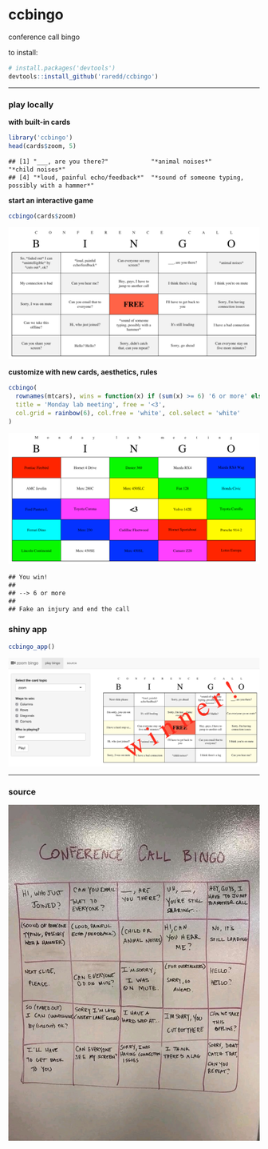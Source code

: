 ccbingo
====

conference call bingo

to install:

```r
# install.packages('devtools')
devtools::install_github('raredd/ccbingo')
```

---

### play locally

**with built-in cards**

```r
library('ccbingo')
head(cards$zoom, 5)
```

```
## [1] "___, are you there?"            "*animal noises*"                                   "*child noises*"
## [4] "*loud, painful echo/feedback*"  "*sound of someone typing, possibly with a hammer*"
```

**start an interactive game**

```r
ccbingo(cards$zoom)
```

![](inst/shiny/img/ccbingo-local.png)

**customize with new cards, aesthetics, rules**

```r
ccbingo(
  rownames(mtcars), wins = function(x) if (sum(x) >= 6) '6 or more' else '',
  title = 'Monday lab meeting', free = '<3',
  col.grid = rainbow(6), col.free = 'white', col.select = 'white'
)
```

![](inst/shiny/img/ccbingo-custom.png)

```
## You win!
##
## --> 6 or more
##
## Fake an injury and end the call
```

### shiny app

```r
ccbingo_app()
```

![](inst/shiny/img/ccbingo-app.png)

---

### source

![](inst/shiny/img/ccbingo.png)
